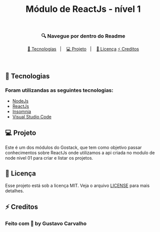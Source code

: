<h1 align="center"> Módulo de ReactJs - nível 1 </h1>
 &nbsp;
 
<h3 align="center">🔍 Navegue por dentro do Readme </h3>
<p align="center">
  <a href="#-tecnologias">🚀 Tecnologias</a>&nbsp;&nbsp;&nbsp;|&nbsp;&nbsp;&nbsp;
  <a href="#-projeto">💻 Projeto</a>&nbsp;&nbsp;&nbsp;|&nbsp;&nbsp;&nbsp;
  <a href="#-licença">📝 Licença</a>
  <a href="#-creditos">⚡ Creditos</a>
</p>

<br>

## 🚀 Tecnologias

### Foram utilizandas as seguintes tecnologias:

- [NodeJs](https://nodejs.org/en/)
- [ReactJs](https://pt-br.reactjs.org/)
- [Insomnia](https://insomnia.rest/)
- [Visual Studio Code](https://code.visualstudio.com/)

## 💻 Projeto

Este é um dos módulos do Gostack, que tem como objetivo passar conhecimentos sobre ReactJs onde utilizamos a api criada no modulo de node nivel 01 para criar e listar os projetos.


## 📝 Licença


Esse projeto está sob a licença MIT. Veja o arquivo [LICENSE](LICENSE.md) para mais detalhes.


## ⚡ Creditos

### Feito com 💜 by Gustavo Carvalho
